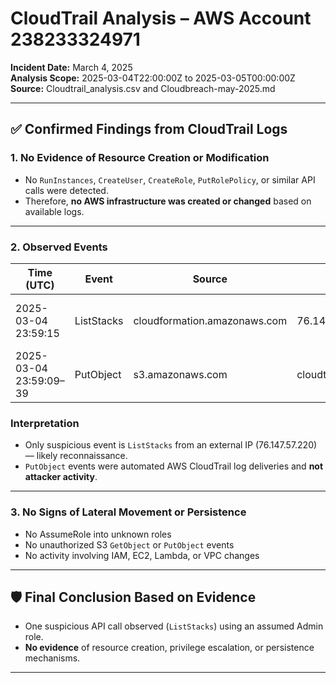 
# CloudTrail Analysis – AWS Account 238233324971

**Incident Date:** March 4, 2025  
**Analysis Scope:** 2025-03-04T22:00:00Z to 2025-03-05T00:00:00Z  
**Source:** Cloudtrail_analysis.csv and Cloudbreach-may-2025.md  

---

## ✅ Confirmed Findings from CloudTrail Logs

### 1. No Evidence of Resource Creation or Modification
- No `RunInstances`, `CreateUser`, `CreateRole`, `PutRolePolicy`, or similar API calls were detected.
- Therefore, **no AWS infrastructure was created or changed** based on available logs.

---

### 2. Observed Events

| Time (UTC)           | Event         | Source                     | Source IP         | Identity Type | Notes                                             |
|----------------------|---------------|----------------------------|-------------------|----------------|---------------------------------------------------|
| 2025-03-04 23:59:15  | ListStacks    | cloudformation.amazonaws.com | 76.147.57.220    | AssumedRole    | User listed CloudFormation stacks (recon step)    |
| 2025-03-04 23:59:09–39 | PutObject   | s3.amazonaws.com           | cloudtrail.amazonaws.com | AWSService     | S3 writes to CloudTrail log buckets (log delivery) |

### Interpretation
- Only suspicious event is `ListStacks` from an external IP (76.147.57.220) — likely reconnaissance.
- `PutObject` events were automated AWS CloudTrail log deliveries and **not attacker activity**.

---

### 3. No Signs of Lateral Movement or Persistence
- No AssumeRole into unknown roles
- No unauthorized S3 `GetObject` or `PutObject` events
- No activity involving IAM, EC2, Lambda, or VPC changes

---

## 🛡️ Final Conclusion Based on Evidence

- One suspicious API call observed (`ListStacks`) using an assumed Admin role.
- **No evidence** of resource creation, privilege escalation, or persistence mechanisms.

---

